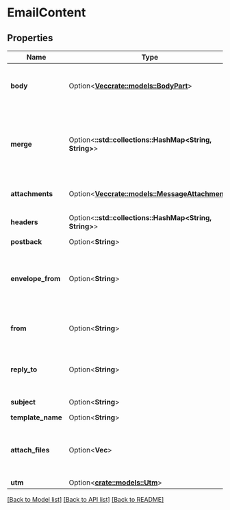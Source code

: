 # EmailContent

## Properties

Name | Type | Description | Notes
------------ | ------------- | ------------- | -------------
**body** | Option<[**Vec<crate::models::BodyPart>**](BodyPart.md)> | List of e-mail body parts, with user-provided MIME types (text/html, text/plain etc) | [optional]
**merge** | Option<**::std::collections::HashMap<String, String>**> | A key-value collection of custom merge fields, shared between recipients. Should be used in e-mail body like so: {firstname}, {lastname} etc. | [optional]
**attachments** | Option<[**Vec<crate::models::MessageAttachment>**](MessageAttachment.md)> | Attachments provided by sending binary data | [optional]
**headers** | Option<**::std::collections::HashMap<String, String>**> | A key-value collection of custom e-mail headers. | [optional]
**postback** | Option<**String**> | Postback header. | [optional]
**envelope_from** | Option<**String**> | E-mail with an optional name to be used as the envelope from address (e.g.: John Doe <email@domain.com>) | [optional]
**from** | Option<**String**> | Your e-mail with an optional name (e.g.: John Doe <email@domain.com>) | [optional]
**reply_to** | Option<**String**> | To what address should the recipients reply to (e.g. John Doe <email@domain.com>) | [optional]
**subject** | Option<**String**> | Default subject of email. | [optional]
**template_name** | Option<**String**> | Name of template. | [optional]
**attach_files** | Option<**Vec<String>**> | Names of previously uploaded files that should be sent as downloadable attachments | [optional]
**utm** | Option<[**crate::models::Utm**](Utm.md)> |  | [optional]

[[Back to Model list]](../README.md#documentation-for-models) [[Back to API list]](../README.md#documentation-for-api-endpoints) [[Back to README]](../README.md)


